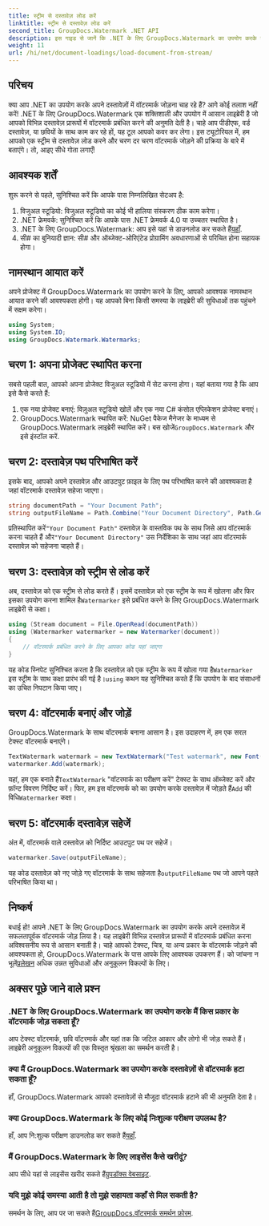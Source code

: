 ```yaml
---
title: स्ट्रीम से दस्तावेज़ लोड करें
linktitle: स्ट्रीम से दस्तावेज़ लोड करें
second_title: GroupDocs.Watermark .NET API
description: इस गाइड से जानें कि .NET के लिए GroupDocs.Watermark का उपयोग करके दस्तावेज़ों में वॉटरमार्क कैसे जोड़ें। दस्तावेज़ सुरक्षा बढ़ाने की चाहत रखने वाले डेवलपर्स के लिए बिल्कुल सही।
weight: 11
url: /hi/net/document-loadings/load-document-from-stream/
---
```

## परिचय
क्या आप .NET का उपयोग करके अपने दस्तावेज़ों में वॉटरमार्क जोड़ना चाह रहे हैं? आगे कोई तलाश नहीं करें! .NET के लिए GroupDocs.Watermark एक शक्तिशाली और उपयोग में आसान लाइब्रेरी है जो आपको विभिन्न दस्तावेज़ प्रारूपों में वॉटरमार्क प्रबंधित करने की अनुमति देती है। चाहे आप पीडीएफ, वर्ड दस्तावेज़, या छवियों के साथ काम कर रहे हों, यह टूल आपको कवर कर लेगा। इस ट्यूटोरियल में, हम आपको एक स्ट्रीम से दस्तावेज़ लोड करने और चरण दर चरण वॉटरमार्क जोड़ने की प्रक्रिया के बारे में बताएंगे। तो, आइए सीधे गोता लगाएँ!
## आवश्यक शर्तें
शुरू करने से पहले, सुनिश्चित करें कि आपके पास निम्नलिखित सेटअप है:
1. विजुअल स्टूडियो: विजुअल स्टूडियो का कोई भी हालिया संस्करण ठीक काम करेगा।
2. .NET फ्रेमवर्क: सुनिश्चित करें कि आपके पास .NET फ्रेमवर्क 4.0 या उच्चतर स्थापित है।
3.  .NET के लिए GroupDocs.Watermark: आप इसे यहां से डाउनलोड कर सकते हैं[यहाँ](https://releases.groupdocs.com/Watermark/net/).
4. सी# का बुनियादी ज्ञान: सी# और ऑब्जेक्ट-ओरिएंटेड प्रोग्रामिंग अवधारणाओं से परिचित होना सहायक होगा।

## नामस्थान आयात करें
अपने प्रोजेक्ट में GroupDocs.Watermark का उपयोग करने के लिए, आपको आवश्यक नामस्थान आयात करने की आवश्यकता होगी। यह आपको बिना किसी समस्या के लाइब्रेरी की सुविधाओं तक पहुंचने में सक्षम करेगा।
```csharp
using System;
using System.IO;
using GroupDocs.Watermark.Watermarks;
```
## चरण 1: अपना प्रोजेक्ट स्थापित करना
सबसे पहली बात, आपको अपना प्रोजेक्ट विजुअल स्टूडियो में सेट करना होगा। यहां बताया गया है कि आप इसे कैसे करते हैं:
1. एक नया प्रोजेक्ट बनाएं: विज़ुअल स्टूडियो खोलें और एक नया C# कंसोल एप्लिकेशन प्रोजेक्ट बनाएं।
2.  GroupDocs.Watermark स्थापित करें: NuGet पैकेज मैनेजर के माध्यम से GroupDocs.Watermark लाइब्रेरी स्थापित करें। बस खोजें`GroupDocs.Watermark` और इसे इंस्टॉल करें.
## चरण 2: दस्तावेज़ पथ परिभाषित करें
इसके बाद, आपको अपने दस्तावेज़ और आउटपुट फ़ाइल के लिए पथ परिभाषित करने की आवश्यकता है जहां वॉटरमार्क दस्तावेज़ सहेजा जाएगा।
```csharp
string documentPath = "Your Document Path";
string outputFileName = Path.Combine("Your Document Directory", Path.GetFileName(documentPath));
```
 प्रतिस्थापित करें`"Your Document Path"` दस्तावेज़ के वास्तविक पथ के साथ जिसे आप वॉटरमार्क करना चाहते हैं और`"Your Document Directory"` उस निर्देशिका के साथ जहां आप वॉटरमार्क दस्तावेज़ को सहेजना चाहते हैं।
## चरण 3: दस्तावेज़ को स्ट्रीम से लोड करें
अब, दस्तावेज़ को एक स्ट्रीम से लोड करते हैं। इसमें दस्तावेज़ को एक स्ट्रीम के रूप में खोलना और फिर इसका उपयोग करना शामिल है`Watermarker` इसे प्रबंधित करने के लिए GroupDocs.Watermark लाइब्रेरी से कक्षा।
```csharp
using (Stream document = File.OpenRead(documentPath))
using (Watermarker watermarker = new Watermarker(document))
{
    // वॉटरमार्क प्रबंधित करने के लिए आपका कोड यहां जाएगा
}
```
 यह कोड स्निपेट सुनिश्चित करता है कि दस्तावेज़ को एक स्ट्रीम के रूप में खोला गया है`Watermarker` इस स्ट्रीम के साथ कक्षा प्रारंभ की गई है।`using` कथन यह सुनिश्चित करते हैं कि उपयोग के बाद संसाधनों का उचित निपटान किया जाए।
## चरण 4: वॉटरमार्क बनाएं और जोड़ें
GroupDocs.Watermark के साथ वॉटरमार्क बनाना आसान है। इस उदाहरण में, हम एक सरल टेक्स्ट वॉटरमार्क बनाएंगे।
```csharp
TextWatermark watermark = new TextWatermark("Test watermark", new Font("Arial", 12));
watermarker.Add(watermark);
```
 यहां, हम एक बनाते हैं`TextWatermark` "वॉटरमार्क का परीक्षण करें" टेक्स्ट के साथ ऑब्जेक्ट करें और फ़ॉन्ट विवरण निर्दिष्ट करें। फिर, हम इस वॉटरमार्क को का उपयोग करके दस्तावेज़ में जोड़ते हैं`Add` की विधि`Watermarker` कक्षा।
## चरण 5: वॉटरमार्क दस्तावेज़ सहेजें
अंत में, वॉटरमार्क वाले दस्तावेज़ को निर्दिष्ट आउटपुट पथ पर सहेजें।
```csharp
watermarker.Save(outputFileName);
```
 यह कोड दस्तावेज़ को नए जोड़े गए वॉटरमार्क के साथ सहेजता है`outputFileName` पथ जो आपने पहले परिभाषित किया था।

## निष्कर्ष
बधाई हो! आपने .NET के लिए GroupDocs.Watermark का उपयोग करके अपने दस्तावेज़ में सफलतापूर्वक वॉटरमार्क जोड़ लिया है। यह लाइब्रेरी विभिन्न दस्तावेज़ प्रारूपों में वॉटरमार्क प्रबंधित करना अविश्वसनीय रूप से आसान बनाती है। चाहे आपको टेक्स्ट, चित्र, या अन्य प्रकार के वॉटरमार्क जोड़ने की आवश्यकता हो, GroupDocs.Watermark के पास आपके लिए आवश्यक उपकरण हैं। को जांचना न भूलें[प्रलेखन](https://tutorials.groupdocs.com/Watermark/net/) अधिक उन्नत सुविधाओं और अनुकूलन विकल्पों के लिए।
## अक्सर पूछे जाने वाले प्रश्न
### .NET के लिए GroupDocs.Watermark का उपयोग करके मैं किस प्रकार के वॉटरमार्क जोड़ सकता हूँ?
आप टेक्स्ट वॉटरमार्क, छवि वॉटरमार्क और यहां तक कि जटिल आकार और लोगो भी जोड़ सकते हैं। लाइब्रेरी अनुकूलन विकल्पों की एक विस्तृत श्रृंखला का समर्थन करती है।
### क्या मैं GroupDocs.Watermark का उपयोग करके दस्तावेज़ों से वॉटरमार्क हटा सकता हूँ?
हाँ, GroupDocs.Watermark आपको दस्तावेज़ों से मौजूदा वॉटरमार्क हटाने की भी अनुमति देता है।
### क्या GroupDocs.Watermark के लिए कोई निःशुल्क परीक्षण उपलब्ध है?
 हाँ, आप नि:शुल्क परीक्षण डाउनलोड कर सकते हैं[यहाँ](https://releases.groupdocs.com/).
### मैं GroupDocs.Watermark के लिए लाइसेंस कैसे खरीदूं?
आप सीधे यहां से लाइसेंस खरीद सकते हैं[ग्रुपडॉक्स वेबसाइट](https://purchase.groupdocs.com/buy).
### यदि मुझे कोई समस्या आती है तो मुझे सहायता कहाँ से मिल सकती है?
 समर्थन के लिए, आप पर जा सकते हैं[GroupDocs.वॉटरमार्क समर्थन फ़ोरम](https://forum.groupdocs.com/c/watermark/19).
